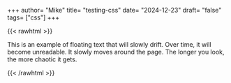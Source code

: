 +++
author= "Mike"
title= "testing-css"
date= "2024-12-23"
draft= "false"
tags= ["css"]
+++

{{< rawhtml >}}
<div>
  <p class="floating-text">
  This is an example of floating text that will slowly drift.
  Over time, it will become unreadable.
  It slowly moves around the page.
  The longer you look, the more chaotic it gets.
  </p>
</div>
{{< /rawhtml >}}
